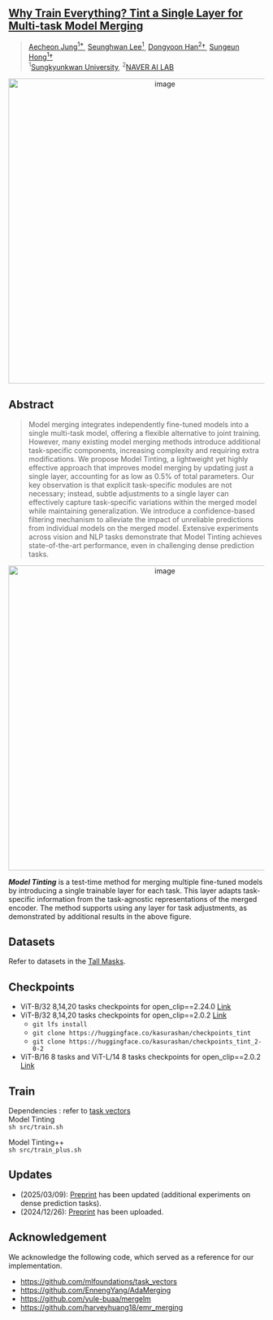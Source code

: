 ## [Why Train Everything? Tint a Single Layer for Multi-task Model Merging](https://arxiv.org/abs/2412.19098)

> [Aecheon Jung<sup>1*](https://github.com/kasurashan), [Seunghwan Lee<sup>1](https://github.com/nomis911), [Dongyoon Han<sup>2</sup>&dagger;](https://dongyoonhan.github.io/), [Sungeun Hong<sup>1</sup>&dagger;](https://www.csehong.com/) <br>
> <sup>1</sup>[Sungkyunkwan University](https://www.skku.edu/eng/index.do), <sup>2</sup>[NAVER AI LAB](https://naver-career.gitbook.io/en/teams/clova-cic/ai-lab)

<p align="center">
<img width="600" alt="image" src="https://github.com/user-attachments/assets/95dfec65-d1e0-4a97-9359-e252f6470192")
>
</p>

## Abstract
>Model merging integrates independently fine-tuned models into a single multi-task model, offering a flexible alternative to joint training. However, many existing model merging methods introduce additional task-specific components, increasing complexity and requiring extra modifications. We propose Model Tinting, a lightweight yet highly effective approach that improves model merging by updating just a single layer, accounting for as low as 0.5% of total parameters. Our key observation is that explicit task-specific modules are not necessary; instead, subtle adjustments to a single layer can effectively capture task-specific variations within the merged model while maintaining generalization. We introduce a confidence-based filtering mechanism to alleviate the impact of unreliable predictions from individual models on the merged model. Extensive experiments across vision and NLP tasks demonstrate that Model Tinting achieves state-of-the-art performance, even in challenging dense prediction tasks.


<p align="center">
<img width="600" alt="image" src="https://github.com/user-attachments/assets/45887493-2520-4acb-973b-ec4b0cfdd8ef">
</p>

***Model Tinting*** is a test-time method for merging multiple fine-tuned models by introducing a single trainable layer for each task. This layer adapts task-specific information from the task-agnostic representations of the merged encoder. The method supports using any layer for task adjustments, as demonstrated by additional results in the above figure. 

## Datasets
Refer to datasets in the [Tall Masks](https://github.com/nik-dim/tall_masks?tab=readme-ov-file#datasets).

## Checkpoints
* ViT-B/32 8,14,20 tasks checkpoints for open_clip==2.24.0 [Link](https://huggingface.co/kasurashan/checkpoints_tint)
* ViT-B/32 8,14,20 tasks checkpoints for open_clip==2.0.2 [Link](https://huggingface.co/kasurashan/checkpoints_tint_2-0-2)
  - `git lfs install`
  - `git clone https://huggingface.co/kasurashan/checkpoints_tint` 
  - `git clone https://huggingface.co/kasurashan/checkpoints_tint_2-0-2`
* ViT-B/16 8 tasks and ViT-L/14 8 tasks checkpoints for open_clip==2.0.2 [Link](https://github.com/mlfoundations/task_vectors?tab=readme-ov-file#checkpoints)

## Train
Dependencies : refer to [task vectors](https://github.com/mlfoundations/task_vectors) \
Model Tinting \
`sh src/train.sh`

Model Tinting++ \
`sh src/train_plus.sh`


## Updates
* (2025/03/09): [Preprint](https://arxiv.org/abs/2412.19098) has been updated (additional experiments on dense prediction tasks).
* (2024/12/26): [Preprint](https://arxiv.org/abs/2412.19098) has been uploaded.

## Acknowledgement
We acknowledge the following code, which served as a reference for our implementation.
- https://github.com/mlfoundations/task_vectors 
- https://github.com/EnnengYang/AdaMerging
- https://github.com/yule-buaa/mergelm
- https://github.com/harveyhuang18/emr_merging
